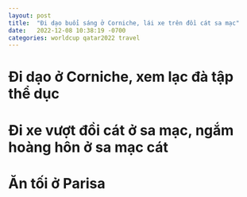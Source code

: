```yaml
---
layout: post
title:  "Đi dạo buổi sáng ở Corniche, lái xe trên đồi cát sa mạc"
date:   2022-12-08 10:38:19 -0700
categories: worldcup qatar2022 travel
---
```


# Đi dạo ở Corniche, xem lạc đà tập thể dục

# Đi xe vượt đồi cát ở sa mạc, ngắm hoàng hôn ở sa mạc cát

# Ăn tối ở Parisa 








